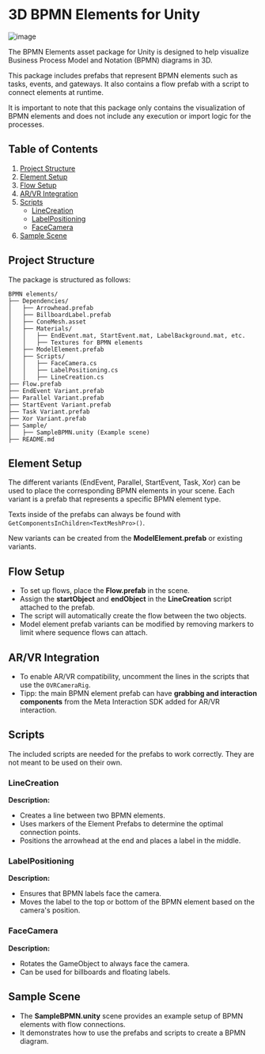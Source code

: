 # 3D BPMN Elements for Unity

![image](https://github.com/user-attachments/assets/3f9de6bf-f015-42f7-a468-eedd4128827c)

The BPMN Elements asset package for Unity is designed to help visualize Business Process Model and Notation (BPMN) diagrams in 3D.

This package includes prefabs that represent BPMN elements such as tasks, events, and gateways. It also contains a flow prefab with a script to connect elements at runtime.

It is important to note that this package only contains the visualization of BPMN elements and does not include any execution or import logic for the processes.

## Table of Contents
1. [Project Structure](#project-structure)
2. [Element Setup](#element-setup)
3. [Flow Setup](#flow-setup)
4. [AR/VR Integration](#arvr-integration)
5. [Scripts](#scripts)
    - [LineCreation](#linecreation)
    - [LabelPositioning](#labelpositioning)
    - [FaceCamera](#facecamera)
6. [Sample Scene](#sample-scene)

## Project Structure
The package is structured as follows:

```
BPMN elements/
├── Dependencies/
│   ├── Arrowhead.prefab
│   ├── BillboardLabel.prefab
│   ├── ConeMesh.asset
│   ├── Materials/
│   │   ├── EndEvent.mat, StartEvent.mat, LabelBackground.mat, etc.
│   │   ├── Textures for BPMN elements
│   ├── ModelElement.prefab
│   ├── Scripts/
│   │   ├── FaceCamera.cs
│   │   ├── LabelPositioning.cs
│   │   ├── LineCreation.cs
├── Flow.prefab
├── EndEvent Variant.prefab
├── Parallel Variant.prefab
├── StartEvent Variant.prefab
├── Task Variant.prefab
├── Xor Variant.prefab
├── Sample/
│   ├── SampleBPMN.unity (Example scene)
├── README.md
```

## Element Setup

The different variants (EndEvent, Parallel, StartEvent, Task, Xor) can be used to place the corresponding BPMN elements in your scene. Each variant is a prefab that represents a specific BPMN element type.

Texts inside of the prefabs can always be found with `GetComponentsInChildren<TextMeshPro>()`.

New variants can be created from the **ModelElement.prefab** or existing variants.

## Flow Setup
- To set up flows, place the **Flow.prefab** in the scene.
- Assign the **startObject** and **endObject** in the **LineCreation** script attached to the prefab.
- The script will automatically create the flow between the two objects.
- Model element prefab variants can be modified by removing markers to limit where sequence flows can attach.

## AR/VR Integration
- To enable AR/VR compatibility, uncomment the lines in the scripts that use the `OVRCameraRig`.
- Tipp: the main BPMN element prefab can have **grabbing and interaction components** from the Meta Interaction SDK added for AR/VR interaction.

## Scripts

The included scripts are needed for the prefabs to work correctly. They are not meant to be used on their own.

### LineCreation
**Description:**
- Creates a line between two BPMN elements.
- Uses markers of the Element Prefabs to determine the optimal connection points.
- Positions the arrowhead at the end and places a label in the middle.

### LabelPositioning
**Description:**
- Ensures that BPMN labels face the camera.
- Moves the label to the top or bottom of the BPMN element based on the camera's position.

### FaceCamera
**Description:**
- Rotates the GameObject to always face the camera.
- Can be used for billboards and floating labels.

## Sample Scene
- The **SampleBPMN.unity** scene provides an example setup of BPMN elements with flow connections.
- It demonstrates how to use the prefabs and scripts to create a BPMN diagram.
